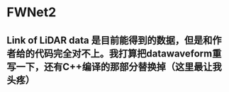 # FWNet2
## Link of LiDAR data  是目前能得到的数据，但是和作者给的代码完全对不上。我打算把datawaveform重写一下，还有C++编译的那部分替换掉（这里最让我头疼）
